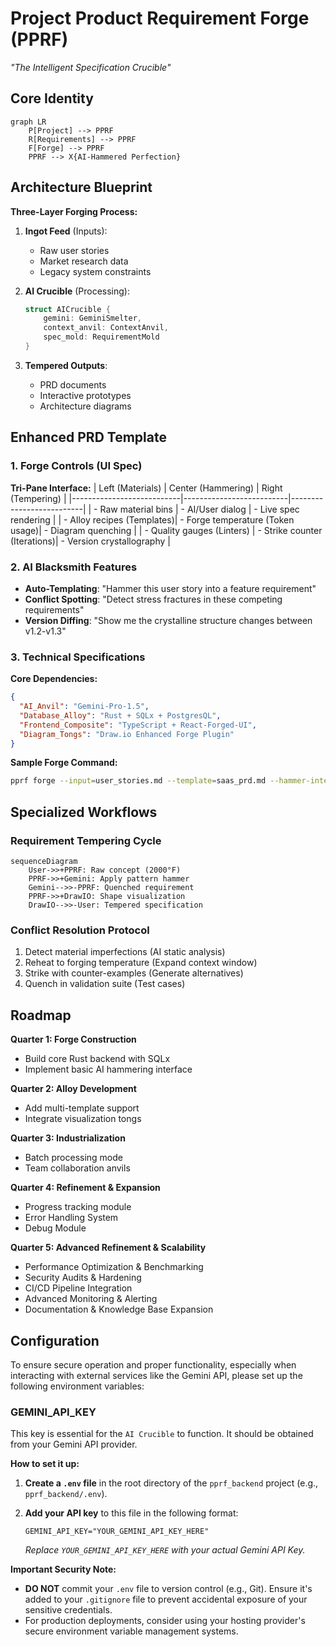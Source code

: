 # **Project Product Requirement Forge (PPRF)**
*"The Intelligent Specification Crucible"*

## **Core Identity**
```mermaid
graph LR
    P[Project] --> PPRF
    R[Requirements] --> PPRF
    F[Forge] --> PPRF
    PPRF --> X{AI-Hammered Perfection}
```

## **Architecture Blueprint**
**Three-Layer Forging Process:**
1.  **Ingot Feed** (Inputs):
    - Raw user stories
    - Market research data
    - Legacy system constraints

2.  **AI Crucible** (Processing):
    ```rust
    struct AICrucible {
        gemini: GeminiSmelter,
        context_anvil: ContextAnvil,
        spec_mold: RequirementMold
    }
    ```

3.  **Tempered Outputs**:
    - PRD documents
    - Interactive prototypes
    - Architecture diagrams

## **Enhanced PRD Template**

### **1. Forge Controls (UI Spec)**
**Tri-Pane Interface:**
| Left (Materials) | Center (Hammering) | Right (Tempering) |
|---------------------------|--------------------------|--------------------------|
| - Raw material bins | - AI/User dialog | - Live spec rendering |
| - Alloy recipes (Templates)| - Forge temperature (Token usage)| - Diagram quenching |
| - Quality gauges (Linters) | - Strike counter (Iterations)| - Version crystallography |

### **2. AI Blacksmith Features**
- **Auto-Templating**: "Hammer this user story into a feature requirement"
- **Conflict Spotting**: "Detect stress fractures in these competing requirements"
- **Version Diffing**: "Show me the crystalline structure changes between v1.2-v1.3"

### **3. Technical Specifications**
**Core Dependencies:**
```json
{
  "AI_Anvil": "Gemini-Pro-1.5",
  "Database_Alloy": "Rust + SQLx + PostgresQL",
  "Frontend_Composite": "TypeScript + React-Forged-UI",
  "Diagram_Tongs": "Draw.io Enhanced Forge Plugin"
}
```

**Sample Forge Command:**
```bash
pprf forge --input=user_stories.md --template=saas_prd.md --hammer-intensity=7
```

## **Specialized Workflows**

### **Requirement Tempering Cycle**
```mermaid
sequenceDiagram
    User->>+PPRF: Raw concept (2000°F)
    PPRF->>+Gemini: Apply pattern hammer
    Gemini-->>-PPRF: Quenched requirement
    PPRF->>+DrawIO: Shape visualization
    DrawIO-->>-User: Tempered specification
```

### **Conflict Resolution Protocol**
1.  Detect material imperfections (AI static analysis)
2.  Reheat to forging temperature (Expand context window)
3.  Strike with counter-examples (Generate alternatives)
4.  Quench in validation suite (Test cases)

## **Roadmap**

**Quarter 1: Forge Construction**
- Build core Rust backend with SQLx
- Implement basic AI hammering interface

**Quarter 2: Alloy Development**
- Add multi-template support
- Integrate visualization tongs

**Quarter 3: Industrialization**
- Batch processing mode
- Team collaboration anvils

**Quarter 4: Refinement & Expansion**
- Progress tracking module
- Error Handling System
- Debug Module

**Quarter 5: Advanced Refinement & Scalability**
- Performance Optimization & Benchmarking
- Security Audits & Hardening
- CI/CD Pipeline Integration
- Advanced Monitoring & Alerting
- Documentation & Knowledge Base Expansion

## **Configuration**

To ensure secure operation and proper functionality, especially when interacting with external services like the Gemini API, please set up the following environment variables:

### **GEMINI_API_KEY**

This key is essential for the `AI Crucible` to function. It should be obtained from your Gemini API provider.

**How to set it up:**

1.  **Create a `.env` file** in the root directory of the `pprf_backend` project (e.g., `pprf_backend/.env`).
2.  **Add your API key** to this file in the following format:

    ```
    GEMINI_API_KEY="YOUR_GEMINI_API_KEY_HERE"
    ```

    *Replace `YOUR_GEMINI_API_KEY_HERE` with your actual Gemini API Key.*

**Important Security Note:**

*   **DO NOT** commit your `.env` file to version control (e.g., Git). Ensure it's added to your `.gitignore` file to prevent accidental exposure of your sensitive credentials.
*   For production deployments, consider using your hosting provider's secure environment variable management systems.